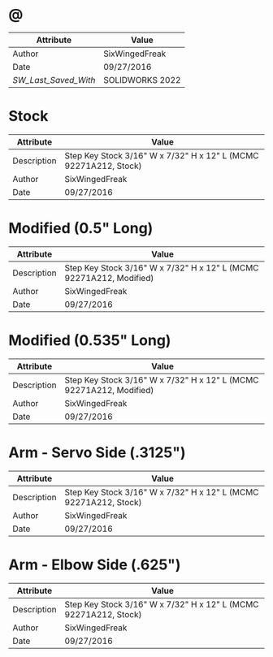 # @
| Attribute | Value |
| ---  | ---     |
| Author | SixWingedFreak |
| Date | 09/27/2016 |
| _SW_Last_Saved_With_ | SOLIDWORKS 2022 |
# Stock
| Attribute | Value |
| ---  | ---     |
| Description | Step Key Stock 3/16&quot; W x 7/32&quot; H x 12&quot; L (MCMC 92271A212, Stock) |
| Author | SixWingedFreak |
| Date | 09/27/2016 |
# Modified (0.5&quot; Long)
| Attribute | Value |
| ---  | ---     |
| Description | Step Key Stock 3/16&quot; W x 7/32&quot; H x 12&quot; L (MCMC 92271A212, Modified) |
| Author | SixWingedFreak |
| Date | 09/27/2016 |
# Modified (0.535&quot; Long)
| Attribute | Value |
| ---  | ---     |
| Description | Step Key Stock 3/16&quot; W x 7/32&quot; H x 12&quot; L (MCMC 92271A212, Modified) |
| Author | SixWingedFreak |
| Date | 09/27/2016 |
# Arm - Servo Side (.3125&quot;)
| Attribute | Value |
| ---  | ---     |
| Description | Step Key Stock 3/16&quot; W x 7/32&quot; H x 12&quot; L (MCMC 92271A212, Stock) |
| Author | SixWingedFreak |
| Date | 09/27/2016 |
# Arm - Elbow Side (.625&quot;)
| Attribute | Value |
| ---  | ---     |
| Description | Step Key Stock 3/16&quot; W x 7/32&quot; H x 12&quot; L (MCMC 92271A212, Stock) |
| Author | SixWingedFreak |
| Date | 09/27/2016 |

